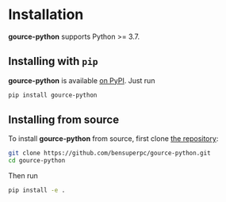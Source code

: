 Installation
============

**gource-python** supports Python >= 3.7.

## Installing with `pip`

**gource-python** is available [on PyPI](https://pypi.org/project/gource-python/). Just run

```bash
pip install gource-python
```

## Installing from source

To install **gource-python** from source, first clone [the repository](https://github.com/bensuperpc/gource-python):

```bash
git clone https://github.com/bensuperpc/gource-python.git
cd gource-python
```

Then run

```bash
pip install -e .
```
